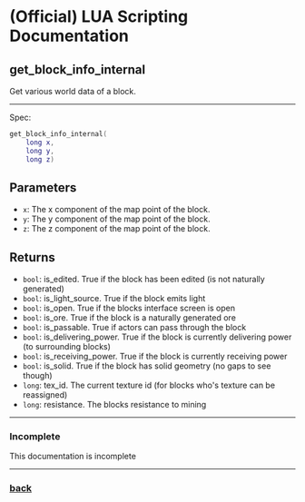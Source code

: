 
# (Official) LUA Scripting Documentation

## get_block_info_internal

Get various world data of a block.

___

Spec:

```lua
get_block_info_internal(
	long x,
	long y,
	long z)
```

## Parameters

- `x`: The x component of the map point of the block.
- `y`: The y component of the map point of the block.
- `z`: The z component of the map point of the block.

## Returns

- `bool`: is_edited. True if the block has been edited (is not naturally generated)
- `bool`: is_light_source. True if the block emits light
- `bool`: is_open. True if the blocks interface screen is open
- `bool`: is_ore. True if the block is a naturally generated ore
- `bool`: is_passable. True if actors can pass through the block
- `bool`: is_delivering_power. True if the block is currently delivering power (to surrounding blocks)
- `bool`: is_receiving_power. True if the block is currently receiving power
- `bool`: is_solid. True if the block has solid geometry (no gaps to see though)
- `long`: tex_id. The current texture id (for blocks who's texture can be reassigned)
- `long`: resistance. The blocks resistance to mining

___

### Incomplete

This documentation is incomplete

___

### [back](../getters)
